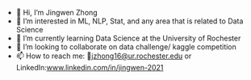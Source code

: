 - 👋 Hi, I’m Jingwen Zhong
- 👀 I’m interested in ML, NLP, Stat, and any area that is related to Data Science
- 🌱 I’m currently learning Data Science at the University of Rochester
- 💞️ I’m looking to collaborate on data challenge/ kaggle competition
- 📫 How to reach me: 📧jzhong16@ur.rochester.edu or LinkedIn:www.linkedin.com/in/jingwen-2021

<!---
JingwenZhong/JingwenZhong is a ✨ special ✨ repository because its `README.md` (this file) appears on your GitHub profile.
You can click the Preview link to take a look at your changes.
--->
